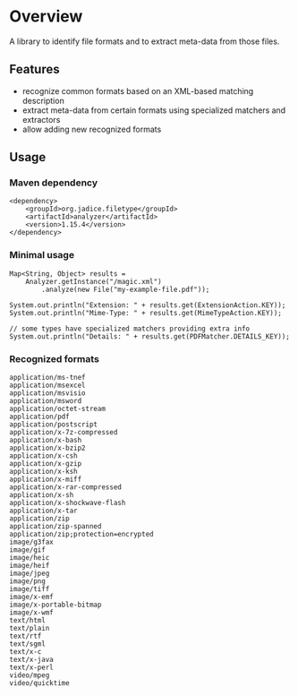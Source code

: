 # Overview

A library to identify file formats and to extract meta-data from those files.

## Features

- recognize common formats based on an XML-based matching description
- extract meta-data from certain formats using specialized matchers and extractors
- allow adding new recognized formats

## Usage

### Maven dependency

    <dependency>
        <groupId>org.jadice.filetype</groupId>
        <artifactId>analyzer</artifactId>
        <version>1.15.4</version>
    </dependency>

### Minimal usage

    Map<String, Object> results =
        Analyzer.getInstance("/magic.xml")
            .analyze(new File("my-example-file.pdf"));

    System.out.println("Extension: " + results.get(ExtensionAction.KEY));
    System.out.println("Mime-Type: " + results.get(MimeTypeAction.KEY));

    // some types have specialized matchers providing extra info
    System.out.println("Details: " + results.get(PDFMatcher.DETAILS_KEY));

### Recognized formats

	application/ms-tnef
	application/msexcel
	application/msvisio
	application/msword
	application/octet-stream
	application/pdf
	application/postscript
	application/x-7z-compressed
	application/x-bash
	application/x-bzip2
	application/x-csh
	application/x-gzip
	application/x-ksh
	application/x-miff
	application/x-rar-compressed
	application/x-sh
	application/x-shockwave-flash
	application/x-tar
	application/zip
	application/zip-spanned
	application/zip;protection=encrypted
	image/g3fax
	image/gif
	image/heic
	image/heif
	image/jpeg
	image/png
	image/tiff
	image/x-emf
	image/x-portable-bitmap
	image/x-wmf
	text/html
	text/plain
	text/rtf
	text/sgml
	text/x-c
	text/x-java
	text/x-perl
	video/mpeg
	video/quicktime
